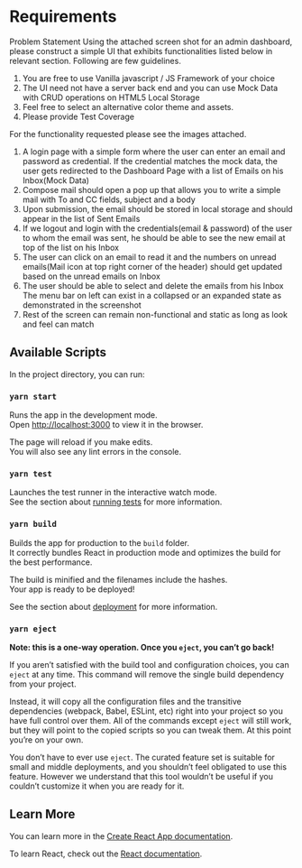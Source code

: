 # Requirements

Problem Statement
Using the attached screen shot for an admin dashboard, please construct a simple UI that exhibits functionalities listed below in relevant section. Following are few guidelines.
1. You are free to use Vanilla javascript / JS Framework of your choice 
2. The UI need not have a server back end and you can use Mock Data with CRUD operations on HTML5 Local Storage
3. Feel free to select an alternative color theme and assets.
4. Please provide Test Coverage

For the functionality requested please see the images attached.

1. A login page with a simple form where the user can enter an email and password as credential. If the credential matches the mock data, the user gets redirected to the Dashboard Page with a list of Emails on his Inbox(Mock Data)
2. Compose mail should open a pop up that allows you to write a simple mail with To and CC fields, subject and a body 
3. Upon submission, the email should be stored in local storage and should appear in the list of Sent Emails
4. If we logout and login with the credentials(email & password) of the user to whom the email was sent, he should be able to see the new email at top of the list on his Inbox
5. The user can click on an email to read it and the numbers on unread emails(Mail icon at top right corner of the header) should get updated based on the unread emails on Inbox
6. The user should be able to select and delete the emails from his Inbox  
The menu bar on left can exist in a collapsed or an expanded state as demonstrated in the screenshot
7. Rest of the screen can remain non-functional and static as long as look and feel can match

## Available Scripts

In the project directory, you can run:

### `yarn start`

Runs the app in the development mode.\
Open [http://localhost:3000](http://localhost:3000) to view it in the browser.

The page will reload if you make edits.\
You will also see any lint errors in the console.

### `yarn test`

Launches the test runner in the interactive watch mode.\
See the section about [running tests](https://facebook.github.io/create-react-app/docs/running-tests) for more information.

### `yarn build`

Builds the app for production to the `build` folder.\
It correctly bundles React in production mode and optimizes the build for the best performance.

The build is minified and the filenames include the hashes.\
Your app is ready to be deployed!

See the section about [deployment](https://facebook.github.io/create-react-app/docs/deployment) for more information.

### `yarn eject`

**Note: this is a one-way operation. Once you `eject`, you can’t go back!**

If you aren’t satisfied with the build tool and configuration choices, you can `eject` at any time. This command will remove the single build dependency from your project.

Instead, it will copy all the configuration files and the transitive dependencies (webpack, Babel, ESLint, etc) right into your project so you have full control over them. All of the commands except `eject` will still work, but they will point to the copied scripts so you can tweak them. At this point you’re on your own.

You don’t have to ever use `eject`. The curated feature set is suitable for small and middle deployments, and you shouldn’t feel obligated to use this feature. However we understand that this tool wouldn’t be useful if you couldn’t customize it when you are ready for it.

## Learn More

You can learn more in the [Create React App documentation](https://facebook.github.io/create-react-app/docs/getting-started).

To learn React, check out the [React documentation](https://reactjs.org/).
